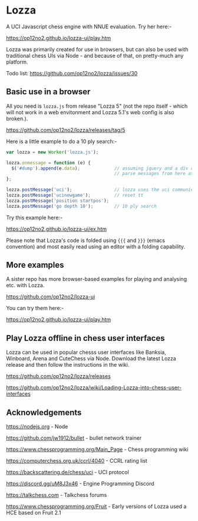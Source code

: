 # Lozza

A UCI Javascript chess engine with NNUE evaluation. Try her here:-

https://op12no2.github.io/lozza-ui/play.htm

Lozza was primarily created for use in browsers, but can also be used with traditional chess UIs via Node - and because of that, on pretty-much any platform. 

Todo list: https://github.com/op12no2/lozza/issues/30

## Basic use in a browser

All you need is ```lozza.js``` from release "Lozza 5" (not the repo itself - which will not work in a web envitonment and Lozza 5.1's web config is also broken.).  

https://github.com/op12no2/lozza/releases/tag/5

Here is a little example to do a 10 ply search:-

```Javascript
var lozza = new Worker('lozza.js');

lozza.onmessage = function (e) {
  $('#dump').append(e.data);             // assuming jquery and a div called #dump
                                         // parse messages from here as required
};

lozza.postMessage('uci');                // lozza uses the uci communication protocol
lozza.postMessage('ucinewgame');         // reset tt
lozza.postMessage('position startpos');
lozza.postMessage('go depth 10');        // 10 ply search
```

Try this example here:-

https://op12no2.github.io/lozza-ui/ex.htm

Please note that Lozza's code is folded using ```{{{``` and ```}}}``` (emacs convention) and most easily read using an editor with a folding capability.

## More examples

A sister repo has more browser-based examples for playing and analysing etc. with Lozza.

https://github.com/op12no2/lozza-ui

You can try them here:-

https://op12no2.github.io/lozza-ui/play.htm

## Play Lozza offline in chess user interfaces

Lozza can be used in popular chesss user interfaces like Banksia, Winboard, Arena and CuteChess via Node. Download the latest Lozza release and then follow the instructions in the wiki.   

https://github.com/op12no2/lozza/releases

https://github.com/op12no2/lozza/wiki/Loading-Lozza-into-chess-user-interfaces

## Acknowledgements

https://nodejs.org - Node

https://github.com/jw1912/bullet - bullet network trainer

https://www.chessprogramming.org/Main_Page - Chess programming wiki

https://computerchess.org.uk/ccrl/4040 - CCRL rating list

https://backscattering.de/chess/uci - UCI protocol

https://discord.gg/uM8J3x46 - Engine Programming Discord

https://talkchess.com - Talkchess forums

https://www.chessprogramming.org/Fruit - Early versions of Lozza used a HCE based on Fruit 2.1

